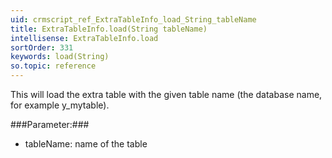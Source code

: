 ```yaml
---
uid: crmscript_ref_ExtraTableInfo_load_String_tableName
title: ExtraTableInfo.load(String tableName)
intellisense: ExtraTableInfo.load
sortOrder: 331
keywords: load(String)
so.topic: reference
---
```


This will load the extra table with the given table name (the database name, for example y\_mytable).



###Parameter:###


 - tableName: name of the table


